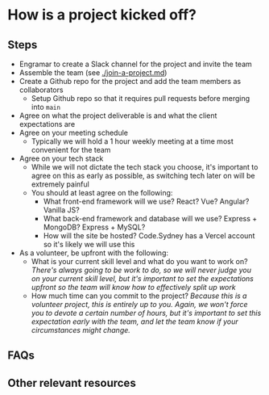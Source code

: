 # How is a project kicked off?

## Steps
- Engramar to create a Slack channel for the project and invite the team
- Assemble the team (see [./join-a-project.md](./join-a-project.md))
- Create a Github repo for the project and add the team members as collaborators
  - Setup Github repo so that it requires pull requests before merging into `main`
- Agree on what the project deliverable is and what the client expectations are
- Agree on your meeting schedule
  - Typically we will hold a 1 hour weekly meeting at a time most convenient for the team
- Agree on your tech stack
  - While we will not dictate the tech stack you choose, it's important to agree on this as early as possible, as switching tech later on will be extremely painful
  - You should at least agree on the following: 
    - What front-end framework will we use? React? Vue? Angular? Vanilla JS? 
    - What back-end framework and database will we use? Express + MongoDB? Express + MySQL? 
    - How will the site be hosted? Code.Sydney has a Vercel account so it's likely we will use this 
- As a volunteer, be upfront with the following:
  - What is your current skill level and what do you want to work on? *There's always going to be work to do, so we will never judge you on your current skill level, but it's important to set the expectations upfront so the team will know how to effectively split up work*
  - How much time can you commit to the project? *Because this is a volunteer project, this is entirely up to you. Again, we won't force you to devote a certain number of hours, but it's important to set this expectation early with the team, and let the team know if your circumstances might change.*

## FAQs

## Other relevant resources